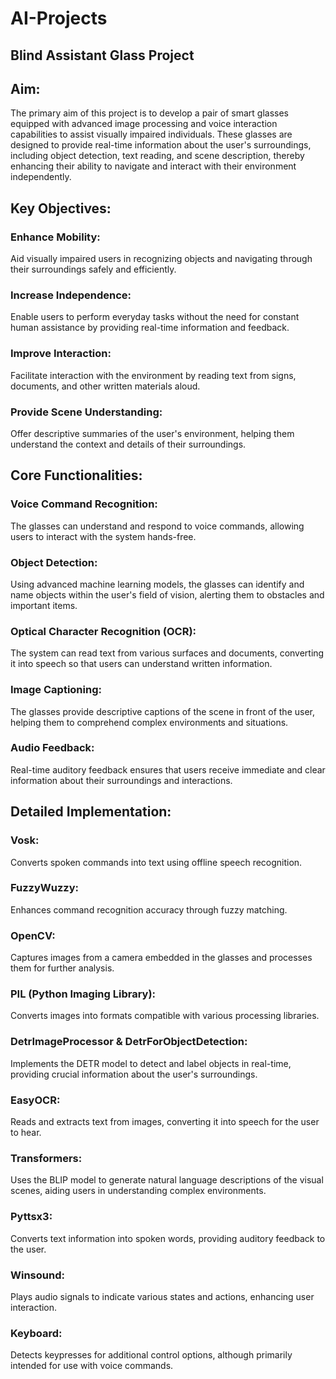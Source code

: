 # AI-Projects
## Blind Assistant Glass Project 

## Aim:
The primary aim of this project is to develop a pair of smart glasses equipped with advanced image processing and voice interaction capabilities to assist visually impaired individuals. These glasses are designed to provide real-time information about the user's surroundings, including object detection, text reading, and scene description, thereby enhancing their ability to navigate and interact with their environment independently.

## Key Objectives:
### Enhance Mobility: 
Aid visually impaired users in recognizing objects and navigating through their surroundings safely and efficiently.
### Increase Independence: 
Enable users to perform everyday tasks without the need for constant human assistance by providing real-time information and feedback.
### Improve Interaction: 
Facilitate interaction with the environment by reading text from signs, documents, and other written materials aloud.
### Provide Scene Understanding: 
Offer descriptive summaries of the user's environment, helping them understand the context and details of their surroundings.

## Core Functionalities:
### Voice Command Recognition: 
The glasses can understand and respond to voice commands, allowing users to interact with the system hands-free.
### Object Detection: 
Using advanced machine learning models, the glasses can identify and name objects within the user's field of vision, alerting them to obstacles and important items.
### Optical Character Recognition (OCR): 
The system can read text from various surfaces and documents, converting it into speech so that users can understand written information.
### Image Captioning: 
The glasses provide descriptive captions of the scene in front of the user, helping them to comprehend complex environments and situations.
### Audio Feedback: 
Real-time auditory feedback ensures that users receive immediate and clear information about their surroundings and interactions.

## Detailed Implementation:
### Vosk: 
Converts spoken commands into text using offline speech recognition.
### FuzzyWuzzy: 
Enhances command recognition accuracy through fuzzy matching.
### OpenCV: 
Captures images from a camera embedded in the glasses and processes them for further analysis.
### PIL (Python Imaging Library): 
Converts images into formats compatible with various processing libraries.
### DetrImageProcessor & DetrForObjectDetection: 
Implements the DETR model to detect and label objects in real-time, providing crucial information about the user's surroundings.
### EasyOCR: 
Reads and extracts text from images, converting it into speech for the user to hear.
### Transformers: 
Uses the BLIP model to generate natural language descriptions of the visual scenes, aiding users in understanding complex environments.
### Pyttsx3: 
Converts text information into spoken words, providing auditory feedback to the user.
### Winsound: 
Plays audio signals to indicate various states and actions, enhancing user interaction.
### Keyboard: 
Detects keypresses for additional control options, although primarily intended for use with voice commands.
